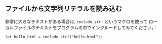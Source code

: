 ## ファイルから文字列リテラルを読み込む

非常に大きなテキストがある場合は, `include_str!` というマクロを使って
ローカルファイルのテキストをプログラムの中でインクルードしてみてください。：

```
let hello_html = include_str!("hello.html");
```

